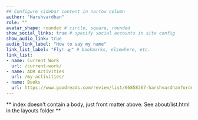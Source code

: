 ```yaml
---
## Configure sidebar content in narrow column
author: "Harshvardhan"
role: ""
avatar_shape: rounded # circle, square, rounded
show_social_links: true # specify social accounts in site config
show_audio_link: true
audio_link_label: "How to say my name"
link_list_label: "Fly! 🛸" # bookmarks, elsewhere, etc.
link_list:
- name: Current Work
  url: /current-work/
- name: ADR Activities
  url: /my-activities/
- name: Books
  url: https://www.goodreads.com/review/list/66858367-harshvardhan?order=d&shelf=read&sort=date_read
---
```


** index doesn't contain a body, just front matter above.
See about/list.html in the layouts folder **

